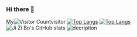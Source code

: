 ### Hi there 👋

<!--
**SirJizb/SirJizb** is a ✨ _special_ ✨ repository because its `README.md` (this file) appears on your GitHub profile.

Here are some ideas to get you started:

- 🔭 I’m currently working on ...
- 🌱 I’m currently learning ...
- 👯 I’m looking to collaborate on ...
- 🤔 I’m looking for help with ...
- 💬 Ask me about ...
- 📫 How to reach me: ...
- 😄 Pronouns: ...
- ⚡ Fun fact: ...
-->
My![Visitor Count](https://profile-counter.glitch.me/SirJizb/count.svg)visitor
[![Top Langs](https://github-readme-stats.vercel.app/api/top-langs/?username=SirJizb)](https://github.com/SirJizb/github-readme-stats)
[![Top Langs](https://github-readme-stats.vercel.app/api/top-langs/?username=SirJizb&layout=compact)](https://github.com/SirJizb/github-readme-stats)
![Ji Zi Bo's GitHub stats](https://github-readme-stats.vercel.app/api?username=SirJizb&show_icons=true&theme=tokyonight)
![decription](https://img.shields.io/badge/Gmail-D14836?style=for-the-badge&logo=gmail&logoColor=white)
